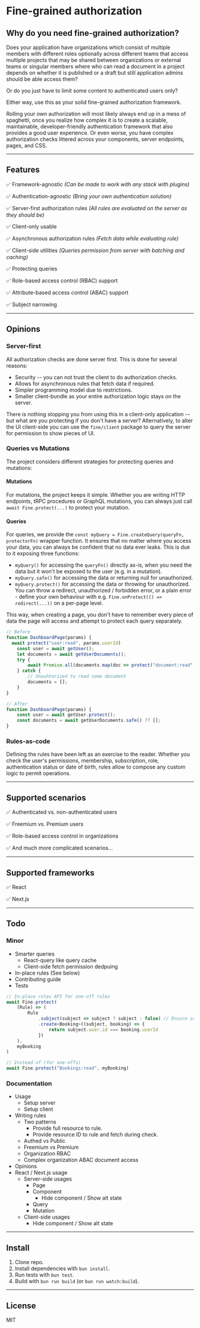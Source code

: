 # Fine-grained authorization

## Why do you need fine-grained authorization?

Does your application have organizations which consist of multiple members with different roles optionally across different teams that access multiple projects that may be shared between organizations or external teams or singular members where who can read a document in a project depends on whether it is published or a draft but still application admins should be able access them?

Or do you just have to limit some content to authenticated users only?

Either way, use this as your solid fine-grained authorization framework.

Rolling your own authorization will most likely always end up in a mess of spaghetti, once you realize how complex it is to create a scalable, maintainable, developer-friendly authentication framework that also provides a good user experience. Or even worse, you have complex authorization checks littered across your components, server endpoints, pages, and CSS.

---

## Features

✅ Framework-agnostic _(Can be made to work with any stack with plugins)_

✅ Authentication-agnostic _(Bring your own authentication solution)_

✅ Server-first authorization rules _(All rules are evaluated on the server as they should be)_

✅ Client-only usable 

✅ Asynchronous authorization rules _(Fetch data while evaluating rule)_

✅ Client-side utilities _(Queries permission from server with batching and caching)_

✅ Protecting queries

✅ Role-based access control (RBAC) support

✅ Attribute-based access control (ABAC) support

✅ Subject narrowing

---

## Opinions

### Server-first

All authorization checks are done server first. This is done for several reasons:

- Security -- you can not trust the client to do authorization checks.
- Allows for asynchronous rules that fetch data if required.
- Simpler programming model due to restrictions.
- Smaller client-bundle as your entire authorization logic stays on the server.

There is nothing stopping you from using this in a client-only application -- but what are you protecting if you don't have a server? Alternatively, to alter the UI client-side you can use the `fine/client` package to query the server for permission to show pieces of UI.

### Queries vs Mutations

The project considers different strategies for protecting queries and mutations:

#### Mutations

For mutations, the project keeps it simple. Whether you are writing HTTP endpoints, tRPC procedures or GraphQL mutations, you can always just call `await Fine.protect(...)` to protect your mutation.

#### Queries

For queries, we provide the `const myQuery = Fine.createQuery(queryFn, protectorFn)` wrapper function. It ensures that no matter where you access your data, you can always be confident that no data ever leaks. This is due to it exposing three functions:

- `myQuery()` for accessing the `queryFn()` directly as-is, when you need the data but it won't be exposed to the user (e.g. in a mutation).
- `myQuery.safe()` for accessing the data or returning null for unauthorized.
- `myQuery.protect()` for accessing the data or throwing for unauthorized. You can throw a redirect, unauthorized / forbidden error, or a plain error - define your own behaviour with e.g. `Fine.onProtect(() => redirect(...))` on a per-page level.

This way, when creating a page, you don't have to remember every piece of data the page will access and attempt to protect each query separately.

```ts
// Before
function DashboardPage(params) {
  await protect("user:read", params.userId)
	const user = await getUser();
	let documents = await getUserDocuments();
	try {
		await Promise.all(documents.map(doc => protect("document:read", doc)))
	} catch {
		// Unauhtorized to read some document
		documents = [];
	}
}

// After
function DashboardPage(params) {
	const user = await getUser.protect();
	const documents = await getUserDocuments.safe() ?? [];
}
```

### Rules-as-code

Defining the rules have been left as an exercise to the reader. Whether you check the user's permissions, membership, subscription, role, authentication status or date of birth, rules allow to compose any custom logic to permit operations.

---

## Supported scenarios

✅ Authenticated vs. non-authenticated users

✅ Freemium vs. Premium users

✅ Role-based access control in organizations

✅ And much more complicated scenarios...

---

## Supported frameworks

✅ React

✅ Next.js

---

## Todo

### Minor

- Smarter queries
	- React-query like query cache
	- Client-side fetch permission dedpuing
- In-place rules (See below)
- Contributing guide
- Tests

```ts
// In-place rules API for one-off rules
await Fine.protect(
	(Rule) => (
		Rule
			.subject(subject => subject ? subject : false) // Ensure subject exists
			.create<Booking>((subject, booking) => {
				return subject.user.id === booking.userId
			})
	),
	myBooking
)

// Instead of (for one-offs)
await Fine.protect("Bookings:read", myBooking) 
```

### Documentation

- Usage
	- Setup server
	- Setup client
- Writing rules
	- Two patterns
		- Provide full resource to rule.
		- Provide resource ID to rule and fetch during check.
	- Authed vs Public
	- Freemium vs Premium
	- Organization RBAC
	- Complex organization ABAC document access
- Opinions
- React / Next.js usage
	- Server-side usages
		- Page
		- Component
			- Hide component / Show alt state
		- Query
		- Mutation
	- Client-side usages
		- Hide component / Show alt state

---

## Install

1. Clone repo.
1. Install dependencies with `bun install`.
1. Run tests with `bun test`.
1. Build with `bun run build` (or `bun run watch:build`).

---

## License

MIT
